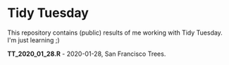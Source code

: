 # Tidy Tuesday

This repository contains (public) results of me working with Tidy Tuesday.
I'm just learning ;)

**TT_2020_01_28.R** - 2020-01-28, San Francisco Trees.